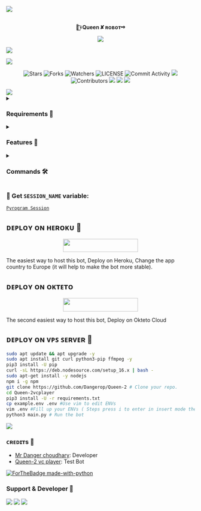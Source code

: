 <a href="https://www.youtube.com/watch?v=dQw4w9WgXcQ"><img src="https://user-images.githubusercontent.com/73097560/115834477-dbab4500-a447-11eb-908a-139a6edaec5c.gif"></a>


<p align="center">
    <br><b> 🦋͜͡⍣Queen ✘ ʀᴏʙᴏᴛ➺ 
</b><br>
</p>
<p align="center"><a href="https://t.me/QN_Team_support"><img src="https://telegra.ph/file/ed1e4016b2209a6d219cb.jpg"></a></p>

<img src="https://readme-typing-svg.herokuapp.com?color=00FF00&width=420&lines=Queen+play+music+on+telegram+voice+chat+feature;Managed+by+Danger+Choudhary%E2%9D%A4%EF%B8%8F"> 

 </p>
<a href="https://www.youtube.com/watch?v=dQw4w9WgXcQ"><img src="https://user-images.githubusercontent.com/73097560/115834477-dbab4500-a447-11eb-908a-139a6edaec5c.gif"></a>


<p align="center">
    <img src="https://img.shields.io/github/stars/Dangerop/Queen-2?style=for-the-badge" alt="Stars">
    <img src="https://img.shields.io/github/forks/Dangerop/Queen-2?style=for-the-badge" alt="Forks">
    <img src="https://img.shields.io/github/watchers/Dangerop/Queen-2?style=for-the-badge" alt="Watchers">
    <img src="https://img.shields.io/github/license/Dangerop/Queen-2?style=for-the-badge" alt="LICENSE">
    <img src="https://img.shields.io/github/commit-activity/w/Dangerop/Queen-2=for-the-badge" alt="Commit Activity">
    <a href="https://github.com/Dangerop/Queen-2/commits/Dangerop"> <img src="https://img.shields.io/github/last-commit/Dangerop/Queen-2?color=green&logo=github&logoColor=green&style=for-the-badge" /></a>
    <img src="https://img.shields.io/github/contributors/Dangerop/Queen-2?style=for-the-badge" alt="Contributors">
    <a href="https://github.com/Dangerop/Queen-2/issues"> <img src="https://img.shields.io/github/issues/Dangerop/Queen-2?color=green&logo=github&logoColor=green&style=for-the-badge" /></a>
    <a href="https://github.com/Dangerop/Queen-2"> <img src="https://img.shields.io/github/repo-size/Dangerop/Queen-2?color=orange&logo=github&logoColor=green&style=for-the-badge" /></a>
    <a href="https://pypi.org/project/Pyrogram/"> <img src="https://img.shields.io/pypi/v/pyrogram?color=pink&label=pyrogram&logo=python&logoColor=green&style=for-the-badge" /></a>
</p>
<a href="https://www.youtube.com/watch?v=dQw4w9WgXcQ"><img src="https://user-images.githubusercontent.com/73097560/115834477-dbab4500-a447-11eb-908a-139a6edaec5c.gif"></a>



<details>
<summary><h3> Requirements 📝</h3></summary>

- FFmpeg
- NodeJS [nodesource.com](https://nodesource.com/)
- Python 3.7 or higher
- [PyTgCalls](https://github.com/pytgcalls/pytgcalls)
</details>

<details>
<summary><h3> Features 🔮</h3></summary>

- Yt-dL Fix
- Updated Plug-in
- Super Fast Bot
- No Lag Hang
- Fast Download Song From Server
- Program Updated
- Smooth Player
</details>

<details>
<summary><h3> Commands 🛠</h3></summary> 

- `/play <song name>` - play song you requested
- `/song <song name>` - download songs you want quickly
- `/ping` - Bot Online or Offine

#### Admins Only 👷‍♂️
- `/pause` - pause song play
- `/resume` - resume song play
- `/skip` - play next song
- `/end` - stop music play
</details>

### 🧪 Get `SESSION_NAME` variable:

[``Pyrogram Session``](https://replit.com/@dashezup/generate-pyrogram-session-string)

## ᴅᴇᴩʟᴏʏ ᴏɴ ʜᴇʀᴏᴋᴜ 🚀

<p align="center"><a href="https://heroku.com/deploy?template=https://github.com/Dangerop/Queen-2"> <img src="https://img.shields.io/badge/Deploy%20To%20Heroku-orange?style=for-the-badge&logo=heroku" width="200" height="35.45"/></a></p>
The easiest way to host this bot, Deploy on Heroku, Change the app country to Europe (it will help to make the bot more stable).

## ᴅᴇᴩʟᴏʏ ᴏɴ ᴏᴋᴛᴇᴛᴏ

<p align="center"><a href="https://cloud.okteto.com/deploy?repository=https://github.com/Dangerop/Queen-2"><img src="https://img.shields.io/badge/Deploy%20To%20Okteto-informational?style=for-the-badge&logo=Okteto" width="200" height="35.45"/></a></p>
The second easiest way to host this bot, Deploy on Okteto Cloud

## ᴅᴇᴘʟᴏʏ ᴏɴ ᴠᴘꜱ ꜱᴇʀᴠᴇʀ 📡

```sh
sudo apt update && apt upgrade -y
sudo apt install git curl python3-pip ffmpeg -y
pip3 install -U pip
curl -sL https://deb.nodesource.com/setup_16.x | bash -
sudo apt-get install -y nodejs
npm i -g npm
git clone https://github.com/Dangerop/Queen-2 # Clone your repo.
cd Queen-2vcplayer
pip3 install -U -r requirements.txt
cp example.env .env #Use vim to edit ENVs
vim .env #Fill up your ENVs ( Steps press i to enter in insert mode then edit the file. Press Esc to exit the editing mode then type :wq! and press Enter key to save the file.)
python3 main.py # Run the bot
```
<a href="https://www.youtube.com/watch?v=dQw4w9WgXcQ"><img src="https://user-images.githubusercontent.com/73097560/115834477-dbab4500-a447-11eb-908a-139a6edaec5c.gif"></a>


### ᴄʀᴇᴅɪᴛs 💖
- [Mr Danger choudhary](https://github.com/Dangerop/Queen-2): Developer
- [Queen-2 vc player](https://telegram.me/Queen_Ro_bot): Test Bot

[![ForTheBadge made-with-python](http://ForTheBadge.com/images/badges/made-with-python.svg)](https://www.python.org/)

### Support & Developer 🎑
<a href="https://t.me/helping_support"><img src="https://img.shields.io/badge/-Support%20Group-black.svg?style=for-the-badge&logo=Telegram"></a>
<a href="https://telegram.me/D4nGeR_0pBolte"><img src="https://img.shields.io/badge/%20Developer-blue.svg?style=for-the-badge&logo=Telegram"></a>
    <a href="https://www.youtube.com/watch?v=dQw4w9WgXcQ"><img src="https://user-images.githubusercontent.com/73097560/115834477-dbab4500-a447-11eb-908a-139a6edaec5c.gif"></a>



